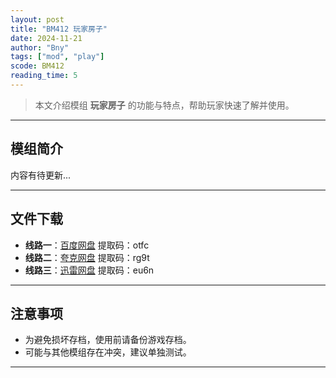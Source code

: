 ```yaml
---
layout: post
title: "BM412 玩家房子"
date: 2024-11-21
author: "Bny"
tags: ["mod", "play"]
scode: BM412
reading_time: 5
---
```


> 本文介绍模组 **玩家房子** 的功能与特点，帮助玩家快速了解并使用。

---

## 模组简介

内容有待更新...

---


## 文件下载
- **线路一**：[百度网盘](https://pan.baidu.com/s/11Ii1Lad9zpj89k8YKfp6Dw?pwd=otfc)  提取码：otfc  
- **线路二**：[夸克网盘](https://pan.quark.cn/s/fd8159e352b8?pwd=rg9t)  提取码：rg9t  
- **线路三**：[迅雷网盘](https://pan.xunlei.com/s/VOCCbYzkbGWPPUUdfuCFPd_KA1?pwd=eu6n)  提取码：eu6n  

---

## 注意事项
- 为避免损坏存档，使用前请备份游戏存档。
- 可能与其他模组存在冲突，建议单独测试。

---

